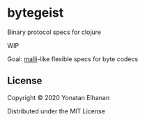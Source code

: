 # bytegeist

Binary protocol specs for clojure

WIP

Goal: [malli](https://github.com/metosin/malli)-like flexible specs for byte codecs

## License

Copyright © 2020 Yonatan Elhanan

Distributed under the MIT License
